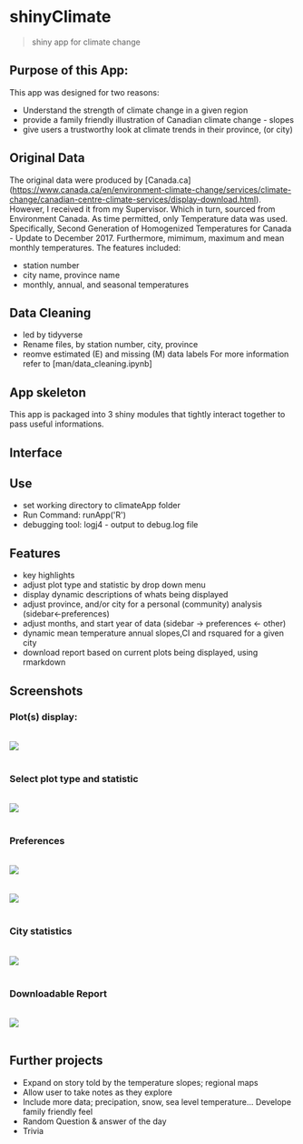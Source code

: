# shinyClimate

> shiny app for climate change 



## Purpose of this App:
This app was designed for two reasons:
- Understand the strength of climate change in a given region 
- provide a family friendly illustration of Canadian climate change - slopes
- give users a trustworthy look at climate trends in their province, (or city)



## Original Data
The original data were produced by [Canada.ca] (https://www.canada.ca/en/environment-climate-change/services/climate-change/canadian-centre-climate-services/display-download.html). However, I received it from my Supervisor. Which in turn, sourced from Environment Canada.
As time permitted, only Temperature data was used. Specifically, Second Generation of Homogenized Temperatures for Canada - Update to December 2017. Furthermore, mimimum, maximum and mean monthly temperatures. 
The features included:
- station number 
- city name, province name 
- monthly, annual, and seasonal temperatures


## Data Cleaning 
- led by tidyverse 
- Rename files, by station number, city, province  
- reomve estimated (E) and missing (M) data labels
For more information refer to [man/data_cleaning.ipynb]

 

## App skeleton
This app is packaged into 3 shiny modules that tightly interact together to pass useful informations. 

## Interface

## Use 
- set working directory to climateApp folder
- Run Command: runApp('R') 
- debugging tool: logj4 - output to debug.log file  

## Features 
- key highlights 
- adjust plot type and statistic by drop down menu
- display dynamic descriptions of whats being displayed 
- adjust province, and/or city for a personal (community) analysis (sidebar<-preferences)
- adjust months, and start year of data (sidebar -> preferences <- other)
- dynamic mean temperature annual slopes,CI and rsquared for a given city 
- download report based on current plots being displayed, using rmarkdown



## Screenshots
### Plot(s) display: 

<br>
<img src="man/figures/month_month.png">
<br>
<br>

### Select plot type and statistic 


<br>
<img src="man/figures/plot_stat_description.png">
<br>
<br>


### Preferences 
<br>
<img src="man/figures/sidebar.png">
<br>
<br>

<br>
<img src="man/figures/other_expanded.png">
<br>
<br>

### City statistics 
<br>
<img src="man/figures/city_stats.png">
<br>
<br>

### Downloadable Report 
<br>
<img src="man/figures/example_report.png">
<br>
<br>
 
## Further projects
- Expand on story told by the temperature slopes; regional maps
- Allow user to take notes as they explore
- Include more data; precipation, snow, sea level temperature... 
Develope family friendly feel
- Random Question & answer of the day
- Trivia 

